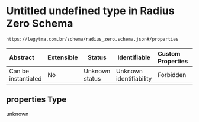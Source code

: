# Untitled undefined type in Radius Zero Schema

```txt
https://legytma.com.br/schema/radius_zero.schema.json#/properties
```




| Abstract            | Extensible | Status         | Identifiable            | Custom Properties | Additional Properties | Access Restrictions | Defined In                                                                            |
| :------------------ | ---------- | -------------- | ----------------------- | :---------------- | --------------------- | ------------------- | ------------------------------------------------------------------------------------- |
| Can be instantiated | No         | Unknown status | Unknown identifiability | Forbidden         | Allowed               | none                | [radius_zero.schema.json\*](../schema/radius_zero.schema.json "open original schema") |

## properties Type

unknown
